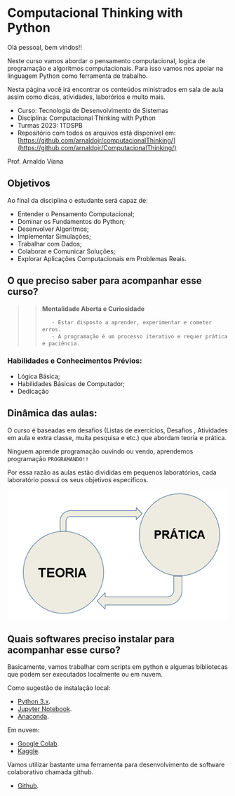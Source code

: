 # Computacional Thinking with Python

Olá pessoal, bem vindos!! 

Neste curso vamos abordar o pensamento computacional, logica de programação e algoritmos computacionais. Para isso vamos nos apoiar na linguagem Python como ferramenta de trabalho. 

Nesta página você irá encontrar os conteúdos ministrados em sala de aula assim como dicas, atividades, laborórios e muito mais. 

- Curso: Tecnologia de Desenvolvimento de Sistemas
- Disciplina: Computacional Thinking with Python
- Turmas 2023: 1TDSPB
- Repositório com todos os arquivos está disponivel em: [https://github.com/arnaldojr/computacionalThinking/](https://github.com/arnaldojr/ComputacionalThinking/)

Prof. Arnaldo Viana

## Objetivos

Ao final da disciplina o estudante será capaz de:

- Entender o Pensamento Computacional;
- Dominar os Fundamentos do Python;
- Desenvolver Algoritmos;
- Implementar Simulações;
- Trabalhar com Dados;
- Colaborar e Comunicar Soluções;
- Explorar Aplicações Computacionais em Problemas Reais.

## O que preciso saber para acompanhar esse curso?

>>    **Mentalidade Aberta e Curiosidade**
>>    
>>        - Estar disposto a aprender, experimentar e cometer erros. 
>>        - A programação é um processo iterativo e requer prática e paciência.


### Habilidades e Conhecimentos Prévios:

- Lógica Básica;
- Habilidades Básicas de Computador;
- Dedicação

## Dinâmica das aulas:

O curso é baseadas em desafios (Listas de exercicios, Desafios , Atividades em aula e extra classe, muita pesquisa e etc.) que abordam teoria e prática.

Ninguem aprende programação ouvindo ou vendo, aprendemos programação ``PROGRAMANDO!!`` 

Por essa razão as aulas estão divididas em pequenos laboratórios, cada laboratório possui os seus objetivos especificos. 

![](imgs/teoria-pratica.png)


## Quais softwares preciso instalar para acompanhar esse curso?

Basicamente, vamos trabalhar com scripts em python e algumas bibliotecas que podem ser executados localmente ou em nuvem. 

Como sugestão de instalação local:

* [Python 3.x](https://www.python.org).
* [Jupyter Notebook](https://www.jupyter.org).
* [Anaconda](https://www.anaconda.com).

Em nuvem:

* [Google Colab](https://colab.research.google.com).
* [Kaggle](https://kaggle.com).

Vamos utilizar bastante uma ferramenta para desenvolvimento de software colaborativo chamada github. 

* [Github](https://github.com).

